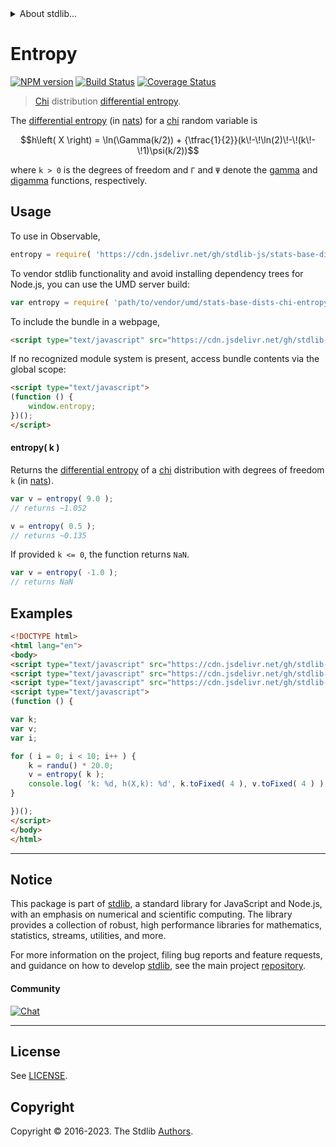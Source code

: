 <!--

@license Apache-2.0

Copyright (c) 2018 The Stdlib Authors.

Licensed under the Apache License, Version 2.0 (the "License");
you may not use this file except in compliance with the License.
You may obtain a copy of the License at

   http://www.apache.org/licenses/LICENSE-2.0

Unless required by applicable law or agreed to in writing, software
distributed under the License is distributed on an "AS IS" BASIS,
WITHOUT WARRANTIES OR CONDITIONS OF ANY KIND, either express or implied.
See the License for the specific language governing permissions and
limitations under the License.

-->


<details>
  <summary>
    About stdlib...
  </summary>
  <p>We believe in a future in which the web is a preferred environment for numerical computation. To help realize this future, we've built stdlib. stdlib is a standard library, with an emphasis on numerical and scientific computation, written in JavaScript (and C) for execution in browsers and in Node.js.</p>
  <p>The library is fully decomposable, being architected in such a way that you can swap out and mix and match APIs and functionality to cater to your exact preferences and use cases.</p>
  <p>When you use stdlib, you can be absolutely certain that you are using the most thorough, rigorous, well-written, studied, documented, tested, measured, and high-quality code out there.</p>
  <p>To join us in bringing numerical computing to the web, get started by checking us out on <a href="https://github.com/stdlib-js/stdlib">GitHub</a>, and please consider <a href="https://opencollective.com/stdlib">financially supporting stdlib</a>. We greatly appreciate your continued support!</p>
</details>

# Entropy

[![NPM version][npm-image]][npm-url] [![Build Status][test-image]][test-url] [![Coverage Status][coverage-image]][coverage-url] <!-- [![dependencies][dependencies-image]][dependencies-url] -->

> [Chi][chi-distribution] distribution [differential entropy][entropy].

<!-- Section to include introductory text. Make sure to keep an empty line after the intro `section` element and another before the `/section` close. -->

<section class="intro">

The [differential entropy][entropy] (in [nats][nats]) for a [chi][chi-distribution] random variable is

<!-- <equation class="equation" label="eq:chi_entropy" align="center" raw="h\left( X \right) = \ln(\Gamma(k/2)) + {\tfrac{1}{2}}(k\!-\!\ln(2)\!-\!(k\!-\!1)\psi(k/2))" alt="Differential entropy for a chi distribution."> -->

```math
h\left( X \right) = \ln(\Gamma(k/2)) + {\tfrac{1}{2}}(k\!-\!\ln(2)\!-\!(k\!-\!1)\psi(k/2))
```

<!-- <div class="equation" align="center" data-raw-text="h\left( X \right) = \ln(\Gamma(k/2)) + {\tfrac{1}{2}}(k\!-\!\ln(2)\!-\!(k\!-\!1)\psi(k/2))" data-equation="eq:chi_entropy">
    <img src="https://cdn.jsdelivr.net/gh/stdlib-js/stdlib@51534079fef45e990850102147e8945fb023d1d0/lib/node_modules/@stdlib/stats/base/dists/chi/entropy/docs/img/equation_chi_entropy.svg" alt="Differential entropy for a chi distribution.">
    <br>
</div> -->

<!-- </equation> -->

where `k > 0` is the degrees of freedom and `Γ` and `Ψ` denote the [gamma][gamma-function] and [digamma][digamma] functions, respectively.

</section>

<!-- /.intro -->

<!-- Package usage documentation. -->



<section class="usage">

## Usage

To use in Observable,

```javascript
entropy = require( 'https://cdn.jsdelivr.net/gh/stdlib-js/stats-base-dists-chi-entropy@umd/browser.js' )
```

To vendor stdlib functionality and avoid installing dependency trees for Node.js, you can use the UMD server build:

```javascript
var entropy = require( 'path/to/vendor/umd/stats-base-dists-chi-entropy/index.js' )
```

To include the bundle in a webpage,

```html
<script type="text/javascript" src="https://cdn.jsdelivr.net/gh/stdlib-js/stats-base-dists-chi-entropy@umd/browser.js"></script>
```

If no recognized module system is present, access bundle contents via the global scope:

```html
<script type="text/javascript">
(function () {
    window.entropy;
})();
</script>
```

#### entropy( k )

Returns the [differential entropy][entropy] of a [chi][chi-distribution] distribution with degrees of freedom `k` (in [nats][nats]).

```javascript
var v = entropy( 9.0 );
// returns ~1.052

v = entropy( 0.5 );
// returns ~0.135
```

If provided `k <= 0`, the function returns `NaN`.

```javascript
var v = entropy( -1.0 );
// returns NaN
```

</section>

<!-- /.usage -->

<!-- Package usage notes. Make sure to keep an empty line after the `section` element and another before the `/section` close. -->

<section class="notes">

</section>

<!-- /.notes -->

<!-- Package usage examples. -->

<section class="examples">

## Examples

<!-- eslint no-undef: "error" -->

```html
<!DOCTYPE html>
<html lang="en">
<body>
<script type="text/javascript" src="https://cdn.jsdelivr.net/gh/stdlib-js/random-base-randu@umd/browser.js"></script>
<script type="text/javascript" src="https://cdn.jsdelivr.net/gh/stdlib-js/math-base-special-round@umd/browser.js"></script>
<script type="text/javascript" src="https://cdn.jsdelivr.net/gh/stdlib-js/stats-base-dists-chi-entropy@umd/browser.js"></script>
<script type="text/javascript">
(function () {

var k;
var v;
var i;

for ( i = 0; i < 10; i++ ) {
    k = randu() * 20.0;
    v = entropy( k );
    console.log( 'k: %d, h(X,k): %d', k.toFixed( 4 ), v.toFixed( 4 ) );
}

})();
</script>
</body>
</html>
```

</section>

<!-- /.examples -->

<!-- Section to include cited references. If references are included, add a horizontal rule *before* the section. Make sure to keep an empty line after the `section` element and another before the `/section` close. -->

<section class="references">

</section>

<!-- /.references -->

<!-- Section for related `stdlib` packages. Do not manually edit this section, as it is automatically populated. -->

<section class="related">

</section>

<!-- /.related -->

<!-- Section for all links. Make sure to keep an empty line after the `section` element and another before the `/section` close. -->


<section class="main-repo" >

* * *

## Notice

This package is part of [stdlib][stdlib], a standard library for JavaScript and Node.js, with an emphasis on numerical and scientific computing. The library provides a collection of robust, high performance libraries for mathematics, statistics, streams, utilities, and more.

For more information on the project, filing bug reports and feature requests, and guidance on how to develop [stdlib][stdlib], see the main project [repository][stdlib].

#### Community

[![Chat][chat-image]][chat-url]

---

## License

See [LICENSE][stdlib-license].


## Copyright

Copyright &copy; 2016-2023. The Stdlib [Authors][stdlib-authors].

</section>

<!-- /.stdlib -->

<!-- Section for all links. Make sure to keep an empty line after the `section` element and another before the `/section` close. -->

<section class="links">

[npm-image]: http://img.shields.io/npm/v/@stdlib/stats-base-dists-chi-entropy.svg
[npm-url]: https://npmjs.org/package/@stdlib/stats-base-dists-chi-entropy

[test-image]: https://github.com/stdlib-js/stats-base-dists-chi-entropy/actions/workflows/test.yml/badge.svg?branch=v0.1.0
[test-url]: https://github.com/stdlib-js/stats-base-dists-chi-entropy/actions/workflows/test.yml?query=branch:v0.1.0

[coverage-image]: https://img.shields.io/codecov/c/github/stdlib-js/stats-base-dists-chi-entropy/main.svg
[coverage-url]: https://codecov.io/github/stdlib-js/stats-base-dists-chi-entropy?branch=main

<!--

[dependencies-image]: https://img.shields.io/david/stdlib-js/stats-base-dists-chi-entropy.svg
[dependencies-url]: https://david-dm.org/stdlib-js/stats-base-dists-chi-entropy/main

-->

[chat-image]: https://img.shields.io/gitter/room/stdlib-js/stdlib.svg
[chat-url]: https://app.gitter.im/#/room/#stdlib-js_stdlib:gitter.im

[stdlib]: https://github.com/stdlib-js/stdlib

[stdlib-authors]: https://github.com/stdlib-js/stdlib/graphs/contributors

[umd]: https://github.com/umdjs/umd
[es-module]: https://developer.mozilla.org/en-US/docs/Web/JavaScript/Guide/Modules

[deno-url]: https://github.com/stdlib-js/stats-base-dists-chi-entropy/tree/deno
[umd-url]: https://github.com/stdlib-js/stats-base-dists-chi-entropy/tree/umd
[esm-url]: https://github.com/stdlib-js/stats-base-dists-chi-entropy/tree/esm
[branches-url]: https://github.com/stdlib-js/stats-base-dists-chi-entropy/blob/main/branches.md

[stdlib-license]: https://raw.githubusercontent.com/stdlib-js/stats-base-dists-chi-entropy/main/LICENSE

[chi-distribution]: https://en.wikipedia.org/wiki/Chi_distribution

[digamma]: https://en.wikipedia.org/wiki/Digamma_function

[entropy]: https://en.wikipedia.org/wiki/Entropy_%28information_theory%29

[gamma-function]: https://en.wikipedia.org/wiki/Gamma_function

[nats]: https://en.wikipedia.org/wiki/Nat_%28unit%29

</section>

<!-- /.links -->
